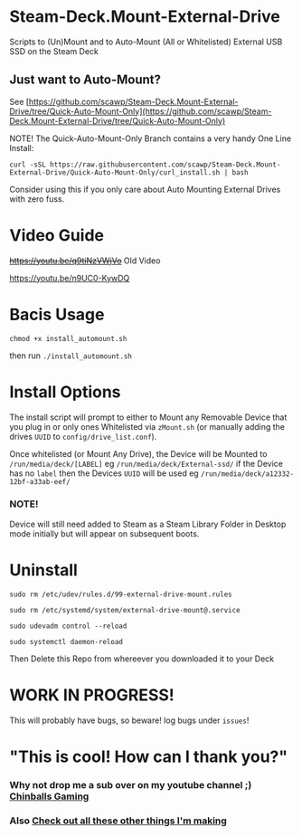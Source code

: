 # Steam-Deck.Mount-External-Drive
Scripts to (Un)Mount and to Auto-Mount (All or Whitelisted) External USB SSD on the Steam Deck

## Just want to Auto-Mount?

See [https://github.com/scawp/Steam-Deck.Mount-External-Drive/tree/Quick-Auto-Mount-Only](https://github.com/scawp/Steam-Deck.Mount-External-Drive/tree/Quick-Auto-Mount-Only)

NOTE! The Quick-Auto-Mount-Only Branch contains a very handy One Line Install:

`curl -sSL https://raw.githubusercontent.com/scawp/Steam-Deck.Mount-External-Drive/Quick-Auto-Mount-Only/curl_install.sh | bash`

Consider using this if you only care about Auto Mounting External Drives with zero fuss.

# Video Guide

~~https://youtu.be/q9tiNzVWjVo~~ Old Video

https://youtu.be/n9UC0-KywDQ

# Bacis Usage

`chmod +x install_automount.sh`

then run `./install_automount.sh`

# Install Options

The install script will prompt to either to Mount any Removable Device that you plug in or only ones Whitelisted via `zMount.sh` (or manually adding the drives `UUID` to `config/drive_list.conf`).

Once whitelisted (or Mount Any Drive), the Device will be Mounted to `/run/media/deck/[LABEL]` eg `/run/media/deck/External-ssd/` if the Device has no `label` then the Devices `UUID` will be used eg `/run/media/deck/a12332-12bf-a33ab-eef/`

### NOTE!

Device will still need added to Steam as a Steam Library Folder in Desktop mode initially but will appear on subsequent boots.

# Uninstall

`sudo rm /etc/udev/rules.d/99-external-drive-mount.rules`

`sudo rm /etc/systemd/system/external-drive-mount@.service`

`sudo udevadm control --reload`

`sudo systemctl daemon-reload`

Then Delete this Repo from whereever you downloaded it to your Deck

# WORK IN PROGRESS!
This will probably have bugs, so beware! log bugs under `issues`!

# "This is cool! How can I thank you?"
### Why not drop me a sub over on my youtube channel ;) [Chinballs Gaming](https://www.youtube.com/chinballsTV?sub_confirmation=1)

### Also [Check out all these other things I'm making](https://github.com/scawp/Steam-Deck.Tools-List)
